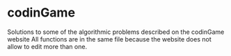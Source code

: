 # codinGame
Solutions to some of the algorithmic problems described on the codinGame website
All functions are in the same file because the website does not allow to edit more than one.
